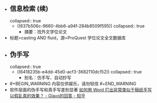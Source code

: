 - ## 信息检索 (续)
  collapsed:: true
	- ((637b506c-9660-4bb6-a94f-284b8509f595))
	  collapsed:: true
		- 摘要：找外文学位论文
- 标题=casting AND fluid，源=ProQuest 学位论文全文数据库
- ## 伪手写
  collapsed:: true
	- ((6418235b-e4dd-45d0-acf3-3682110dc152))
	  collapsed:: true
		- 别名：仿手写、自动抄写
- #+BEGIN_WARNING
  内容仅供娱乐，请勿轻信
  #+END_WARNING
- 软件层面的伪手写和真手写差别显著 [如何用 Word 打出非常类似于稿纸手写以假乱真的效果？ - Glavo的回答 - 知乎](https://www.zhihu.com/question/68073747/answer/259440643)